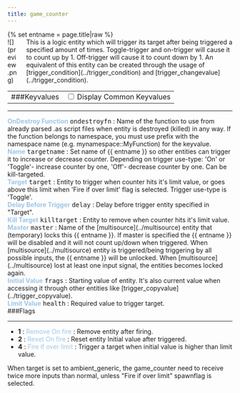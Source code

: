 ```yaml
---
title: game_counter
---
```

<div>{% set entname = page.title|raw %}</div>
<div class="container previewimg">
<div class="columns">
<div class="imagepadding column col-auto" markdown="1">![](preview.png)</div>
<div class="column entityentry" markdown="1">This is a logic entity which will trigger its target after being triggered a specified amount of times. Toggle-trigger and on-trigger will cause it to count up by 1. Off-trigger will cause it to count down by 1. An equivalent of this entity can be created through the usage of [trigger_condition](../trigger_condition) and [trigger_changevalue](../trigger_condition).</div>
</div>
</div>
<div>
<table class="titletable">
<tbody>
<tr>
<td markdown="1">###Keyvalues</td>
<td class="titletablecheck" id="checkboxandlabel"><input type="checkbox" id="displaycommon"><label for="displaycommon"> Display Common Keyvalues</label></input></td>
</tr>
</tbody>
</table>
<hr>
<div class="entityentry commonkeys-checkbox" markdown="1">
<span style="color:#9fc5e8;"><b>OnDestroy Function</b></span> <kbd  class="tooltip" data-tooltip="string">ondestroyfn</kbd> :
Name of the function to use from already parsed .as script files when entity is destroyed (killed) in any way. If the function belongs to namespace, you must use prefix with the namespace name (e.g. mynamespace::MyFunction) for the keyvalue.
</div>
<div class="entityentry commonkeys-checkbox" markdown="1">
<span style="color:#9fc5e8;"><b>Name</b></span> <kbd  class="tooltip" data-tooltip="target_source">targetname</kbd> :
Set name of {{ entname }} so other entities can trigger it to increase or decrease counter. Depending on trigger use-type: 'On' or 'Toggle'- increase counter by one, 'Off'- decrease counter by one. Can be kill-targeted.
</div>
<div class="entityentry commonkeys-checkbox" markdown="1">
<span style="color:#9fc5e8;"><b>Target</b></span> <kbd  class="tooltip" data-tooltip="target_destination">target</kbd> :
Entity to trigger when counter hits it's limit value, or goes above this limit when 'Fire if over limit' flag is selected. Trigger use-type is 'Toggle'.
</div>
<div class="entityentry commonkeys-checkbox" markdown="1">
<span style="color:#9fc5e8;"><b>Delay Before Trigger</b></span> <kbd  class="tooltip" data-tooltip="string">delay</kbd> :
Delay before trigger entity specified in "Target".
</div>
<div class="entityentry commonkeys-checkbox" markdown="1">
<span style="color:#9fc5e8;"><b>Kill Target</b></span> <kbd  class="tooltip" data-tooltip="target_destination">killtarget</kbd> :
Entity to remove when counter hits it's limit value.
</div>
<div class="entityentry commonkeys-checkbox" markdown="1">
<span style="color:#9fc5e8;"><b>Master</b></span> <kbd  class="tooltip" data-tooltip="string">master</kbd> :
Name of the [multisource](../multisource) entity that (temporary) locks this {{ entname }}. If master is specified the {{ entname }} will be disabled and it will not count up/down when triggered. When [multisource](../multisource) entity is triggered/being triggering by all possible inputs, the {{ entname }} will be unlocked. When [multisource](../multisource) lost at least one input signal, the entities becomes locked again.
</div>
<div class="entityentry" markdown="1">
<span style="color:#9fc5e8;"><b>Initial Value</b></span> <kbd  class="tooltip" data-tooltip="integer">frags</kbd> :
Starting value of entity. It's also current value when accessing it through other entities like [trigger_copyvalue](../trigger_copyvalue).
</div>
<div class="entityentry" markdown="1">
<span style="color:#9fc5e8;"><b>Limit Value</b></span> <kbd  class="tooltip" data-tooltip="integer">health</kbd> :
Required value to trigger target.
</div>
</div>
###Flags
<hr>
<div class="entityflags">
<ul>
<li class="imagepadding" markdown="1"><b>1</b> : <span style="color:#9fc5e8;">Remove On fire</span> : Remove entity after firing.</li>
<li class="imagepadding" markdown="1"><b>2</b> : <span style="color:#9fc5e8;">Reset On fire</span> : Reset entity Initial value after triggered.</li>
<li class="imagepadding" markdown="1"><b>4</b> : <span style="color:#9fc5e8;">Fire if over limit</span> : Trigger a target when initial value is higher than limit value.</li>
</ul>
</div>
<div class="notices red" markdown="1">When target is set to ambient_generic, the game_counter need to receive twice more inputs than normal, unless "Fire if over limit" spawnflag is selected.</div>
